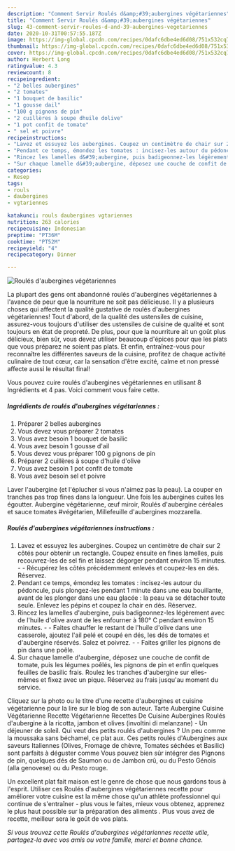 ```yaml
---
description: "Comment Servir Roulés d&amp;#39;aubergines végétariennes"
title: "Comment Servir Roulés d&amp;#39;aubergines végétariennes"
slug: 43-comment-servir-roules-d-and-39-aubergines-vegetariennes
date: 2020-10-31T00:57:55.187Z
image: https://img-global.cpcdn.com/recipes/0dafc6dbe4ed6d08/751x532cq70/roules-daubergines-vegetariennes-photo-principale-de-la-recette.jpg
thumbnail: https://img-global.cpcdn.com/recipes/0dafc6dbe4ed6d08/751x532cq70/roules-daubergines-vegetariennes-photo-principale-de-la-recette.jpg
cover: https://img-global.cpcdn.com/recipes/0dafc6dbe4ed6d08/751x532cq70/roules-daubergines-vegetariennes-photo-principale-de-la-recette.jpg
author: Herbert Long
ratingvalue: 4.3
reviewcount: 8
recipeingredient:
- "2 belles aubergines"
- "2 tomates"
- "1 bouquet de basilic"
- "1 gousse dail"
- "100 g pignons de pin"
- "2 cuillères à soupe dhuile dolive"
- "1 pot confit de tomate"
- " sel et poivre"
recipeinstructions:
- "Lavez et essuyez les aubergines. Coupez un centimètre de chair sur 2 côtés pour obtenir un rectangle. Coupez ensuite en fines lamelles, puis recouvrez-les de sel fin et laissez dégorger pendant environ 15 minutes.  Récupérez les côtés précédemment enlevés et coupez-les en dés. Réservez."
- "Pendant ce temps, émondez les tomates : incisez-les autour du pédoncule, puis plongez-les pendant 1 minute dans une eau bouillante, avant de les plonger dans une eau glacée : la peau va se détacher toute seule. Enlevez les pépins et coupez la chair en dés. Réservez."
- "Rincez les lamelles d&#39;aubergine, puis badigeonnez-les légèrement avec de l&#39;huile d&#39;olive avant de les enfourner à 180° C pendant environ 15 minutes.  Faites chauffer le restant de l&#39;huile d&#39;olive dans une casserole, ajoutez l&#39;ail pelé et coupé en dés, les dés de tomates et d&#39;aubergine réservés. Salez et poivrez.  Faites griller les pignons de pin dans une poêle."
- "Sur chaque lamelle d&#39;aubergine, déposez une couche de confit de tomate, puis les légumes poêlés, les pignons de pin et enfin quelques feuilles de basilic frais. Roulez les tranches d&#39;aubergine sur elles-mêmes et fixez avec un pique. Réservez au frais jusqu&#39;au moment du service."
categories:
- Resep
tags:
- rouls
- daubergines
- vgtariennes

katakunci: rouls daubergines vgtariennes 
nutrition: 263 calories
recipecuisine: Indonesian
preptime: "PT36M"
cooktime: "PT52M"
recipeyield: "4"
recipecategory: Dinner

---
```



![Roulés d&#39;aubergines végétariennes](https://img-global.cpcdn.com/recipes/0dafc6dbe4ed6d08/751x532cq70/roules-daubergines-vegetariennes-photo-principale-de-la-recette.jpg)

La plupart des gens ont abandonné roulés d&#39;aubergines végétariennes à l'avance de peur que la nourriture ne soit pas délicieuse. Il y a plusieurs choses qui affectent la qualité gustative de roulés d&#39;aubergines végétariennes! Tout d'abord, de la qualité des ustensiles de cuisine, assurez-vous toujours d'utiliser des ustensiles de cuisine de qualité et sont toujours en état de propreté. De plus, pour que la nourriture ait un goût plus délicieux, bien sûr, vous devez utiliser beaucoup d'épices pour que les plats que vous préparez ne soient pas plats. Et enfin, entraînez-vous pour reconnaître les différentes saveurs de la cuisine, profitez de chaque activité culinaire de tout cœur, car la sensation d'être excité, calme et non pressé affecte aussi le résultat final!

<!--inarticleads1-->

Vous pouvez cuire roulés d&#39;aubergines végétariennes en utilisant 8 Ingrédients et 4 pas. Voici comment vous faire cette.

##### Ingrédients de roulés d&#39;aubergines végétariennes :

1. Préparer 2 belles aubergines
1. Vous devez vous préparer 2 tomates
1. Vous avez besoin 1 bouquet de basilic
1. Vous avez besoin 1 gousse d&#39;ail
1. Vous devez vous préparer 100 g pignons de pin
1. Préparer 2 cuillères à soupe d&#39;huile d&#39;olive
1. Vous avez besoin 1 pot confit de tomate
1. Vous avez besoin  sel et poivre


Laver l&#39;aubergine (et l&#39;éplucher si vous n&#39;aimez pas la peau). La couper en tranches pas trop fines dans la longueur. Une fois les aubergines cuites les égoutter. Aubergine végétarienne, œuf miroir, Roulés d&#39;aubergine céréales et sauce tomates #végétarien, Millefeuille d&#39;aubergines mozzarella. 

<!--inarticleads2-->

##### Roulés d&#39;aubergines végétariennes instructions :

1. Lavez et essuyez les aubergines. Coupez un centimètre de chair sur 2 côtés pour obtenir un rectangle. Coupez ensuite en fines lamelles, puis recouvrez-les de sel fin et laissez dégorger pendant environ 15 minutes. -  - Récupérez les côtés précédemment enlevés et coupez-les en dés. Réservez.
1. Pendant ce temps, émondez les tomates : incisez-les autour du pédoncule, puis plongez-les pendant 1 minute dans une eau bouillante, avant de les plonger dans une eau glacée : la peau va se détacher toute seule. Enlevez les pépins et coupez la chair en dés. Réservez.
1. Rincez les lamelles d&#39;aubergine, puis badigeonnez-les légèrement avec de l&#39;huile d&#39;olive avant de les enfourner à 180° C pendant environ 15 minutes. -  - Faites chauffer le restant de l&#39;huile d&#39;olive dans une casserole, ajoutez l&#39;ail pelé et coupé en dés, les dés de tomates et d&#39;aubergine réservés. Salez et poivrez. -  - Faites griller les pignons de pin dans une poêle.
1. Sur chaque lamelle d&#39;aubergine, déposez une couche de confit de tomate, puis les légumes poêlés, les pignons de pin et enfin quelques feuilles de basilic frais. Roulez les tranches d&#39;aubergine sur elles-mêmes et fixez avec un pique. Réservez au frais jusqu&#39;au moment du service.


Cliquez sur la photo ou le titre d&#39;une recette d&#39;aubergines et cuisine végétarienne pour la lire sur le blog de son auteur. Tarte Aubergine Cuisine Végétarienne Recette Végétarienne Recettes De Cuisine Aubergines Roulés d&#39;aubergine à la ricotta, jambon et olives (involtini di melanzane) - Un déjeuner de soleil. Qui veut des petits roulés d&#39;aubergines ? Un peu comme la moussaka sans béchamel, ce plat aux. Ces petits roulés d&#39;Aubergines aux saveurs Italiennes (Olives, Fromage de chèvre, Tomates séchées et Basilic) sont parfaits à déguster comme Vous pouvez bien sûr intégrer des Pignons de pin, quelques dés de Saumon ou de Jambon crû, ou du Pesto Génois (alla genovese) ou du Pesto rouge. 

<!--inarticleads1-->

<p>
Un excellent plat fait maison est le genre de chose que nous gardons tous à l'esprit. Utiliser ces Roulés d&#39;aubergines végétariennes recette pour améliorer votre cuisine est la même chose qu'un athlète professionnel qui continue de s'entraîner - plus vous le faites, mieux vous obtenez, apprenez le plus haut possible sur la préparation des aliments . Plus vous avez de recette, meilleur sera le goût de vos plats.
</p>

<p>
<i>Si vous trouvez cette Roulés d&#39;aubergines végétariennes recette utile, partagez-la avec vos amis ou votre famille, merci et bonne chance.</i>
</p>
